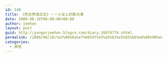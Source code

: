 ```yaml
---
id: 140
title: 《熟女养成日志》－－小女人的那点事
date: 2008-06-18T08:00:00+00:00
author: jeehon
layout: post
guid: http://yangerjeehon.blogcn.com/diary,16974774.shtml
permalink: /2008/06/18/%e3%80%8a%e7%86%9f%e5%a5%b3%e5%85%bb%e6%88%90%e6%97%a5%e5%bf%97%e3%80%8b%ef%bc%8d%ef%bc%8d%e5%b0%8f%e5%a5%b3%e4%ba%ba%e7%9a%84%e9%82%a3%e7%82%b9%e4%ba%8b/
categories:
  - 其他
---
```

<font size="4"><br /></font><a href="http://laiba.tianya.cn/laiba/ShowImage?src=http%3A%2F%2Fimg3.pcpop.com%2Fupimg3%2F2007%2F5%2F14%2F0003271754.gif" target="_blank"><font size="4"><img alt="" src="http://img3.pcpop.com/upimg3/2007/5/14/0003271754.gif" border="0" /></font></a>

<font size="4">&nbsp;<br /></font><a href="http://laiba.tianya.cn/laiba/ShowImage?src=http%3A%2F%2Fpop.pcpop.com%2Fimages%2Fm2.gif" target="_blank"><font size="4"><img alt="" src="http://pop.pcpop.com/images/m2.gif" border="0" /></font></a>

<a href="http://laiba.tianya.cn/laiba/ShowImage?src=http%3A%2F%2Fpop.pcpop.com%2Fimages%2Fm4.gif" target="_blank"><font size="4"><img alt="" src="http://pop.pcpop.com/images/m4.gif" border="0" /></font></a>

<a href="http://laiba.tianya.cn/laiba/ShowImage?src=http%3A%2F%2Fimg3.pcpop.com%2Fupimg3%2F2007%2F5%2F13%2F0003262570.gif" target="_blank"><font size="4"><img alt="" src="http://img3.pcpop.com/upimg3/2007/5/13/0003262570.gif" border="0" /></font></a>

<a href="http://laiba.tianya.cn/laiba/ShowImage?src=http%3A%2F%2Fimg3.pcpop.com%2Fupimg3%2F2007%2F5%2F13%2F0003262571.gif" target="_blank"><font size="4"><img alt="" src="http://img3.pcpop.com/upimg3/2007/5/13/0003262571.gif" border="0" /></font></a>

<a href="http://laiba.tianya.cn/laiba/ShowImage?src=http%3A%2F%2Fimg3.pcpop.com%2Fupimg3%2F2007%2F5%2F13%2F0003262572.gif" target="_blank"><font size="4"><img alt="" src="http://img3.pcpop.com/upimg3/2007/5/13/0003262572.gif" border="0" /></font></a>

<a href="http://laiba.tianya.cn/laiba/ShowImage?src=http%3A%2F%2Fimg3.pcpop.com%2Fupimg3%2F2007%2F5%2F13%2F0003262573.gif" target="_blank"><font size="4"><img alt="" src="http://img3.pcpop.com/upimg3/2007/5/13/0003262573.gif" border="0" /></font></a>

<a href="http://laiba.tianya.cn/laiba/ShowImage?src=http%3A%2F%2Fimg3.pcpop.com%2Fupimg3%2F2007%2F5%2F13%2F0003262586.gif" target="_blank"><font size="4"><img alt="" src="http://img3.pcpop.com/upimg3/2007/5/13/0003262586.gif" border="0" /></font></a>

<a href="http://laiba.tianya.cn/laiba/ShowImage?src=http%3A%2F%2Fimg3.pcpop.com%2Fupimg3%2F2007%2F5%2F13%2F0003262587.gif" target="_blank"><font size="4"><img alt="" src="http://img3.pcpop.com/upimg3/2007/5/13/0003262587.gif" border="0" /></font></a>

<a href="http://laiba.tianya.cn/laiba/ShowImage?src=http%3A%2F%2Fimg3.pcpop.com%2Fupimg3%2F2007%2F5%2F13%2F0003262588.gif" target="_blank"><font size="4"><img alt="" src="http://img3.pcpop.com/upimg3/2007/5/13/0003262588.gif" border="0" /></font></a>

<a href="http://laiba.tianya.cn/laiba/ShowImage?src=http%3A%2F%2Fimg3.pcpop.com%2Fupimg3%2F2007%2F5%2F13%2F0003262589.gif" target="_blank"><font size="4"><img alt="" src="http://img3.pcpop.com/upimg3/2007/5/13/0003262589.gif" border="0" /></font></a>

<a href="http://laiba.tianya.cn/laiba/ShowImage?src=http%3A%2F%2Fpop.pcpop.com%2Fimages%2Fm2.gif" target="_blank"><font size="4"><img alt="" src="http://pop.pcpop.com/images/m2.gif" border="0" /></font></a>

<a href="http://laiba.tianya.cn/laiba/ShowImage?src=http%3A%2F%2Fpop.pcpop.com%2Fimages%2Fm4.gif" target="_blank"><font size="4"><img alt="" src="http://pop.pcpop.com/images/m4.gif" border="0" /></font></a>

<a href="http://laiba.tianya.cn/laiba/ShowImage?src=http%3A%2F%2Fpop.pcpop.com%2Fimages%2Fm4.gif" target="_blank"><font size="4"><img alt="" src="http://pop.pcpop.com/images/m4.gif" border="0" /></font></a>

<a href="http://laiba.tianya.cn/laiba/ShowImage?src=http%3A%2F%2Fpop.pcpop.com%2Fimages%2Fm4.gif" target="_blank"><font size="4"><img alt="" src="http://pop.pcpop.com/images/m4.gif" border="0" /></font></a>

<a href="http://laiba.tianya.cn/laiba/ShowImage?src=http%3A%2F%2Fpop.pcpop.com%2Fimages%2Fm4.gif" target="_blank"><font size="4"><img alt="" src="http://pop.pcpop.com/images/m4.gif" border="0" /></font></a>

<a href="http://laiba.tianya.cn/laiba/ShowImage?src=http%3A%2F%2Fimg3.pcpop.com%2Fupimg3%2F2007%2F5%2F13%2F0003262615.gif" target="_blank"><font size="4"><img alt="" src="http://img3.pcpop.com/upimg3/2007/5/13/0003262615.gif" border="0" /></font></a>

<a href="http://laiba.tianya.cn/laiba/ShowImage?src=http%3A%2F%2Fimg3.pcpop.com%2Fupimg3%2F2007%2F5%2F13%2F0003262616.gif" target="_blank"><font size="4"><img alt="" src="http://img3.pcpop.com/upimg3/2007/5/13/0003262616.gif" border="0" /></font></a>

<a href="http://laiba.tianya.cn/laiba/ShowImage?src=http%3A%2F%2Fimg3.pcpop.com%2Fupimg3%2F2007%2F5%2F13%2F0003262617.gif" target="_blank"><font size="4"><img alt="" src="http://img3.pcpop.com/upimg3/2007/5/13/0003262617.gif" border="0" /></font></a>

<a href="http://laiba.tianya.cn/laiba/ShowImage?src=http%3A%2F%2Fimg3.pcpop.com%2Fupimg3%2F2007%2F5%2F13%2F0003262618.gif" target="_blank"><font size="4"><img alt="" src="http://img3.pcpop.com/upimg3/2007/5/13/0003262618.gif" border="0" /></font></a>

<a href="http://laiba.tianya.cn/laiba/ShowImage?src=http%3A%2F%2Fpop.pcpop.com%2Fimages%2Fm2.gif" target="_blank"><font size="4"><img alt="" src="http://pop.pcpop.com/images/m2.gif" border="0" /></font></a>

<a href="http://laiba.tianya.cn/laiba/ShowImage?src=http%3A%2F%2Fpop.pcpop.com%2Fimages%2Fm4.gif" target="_blank"><font size="4"><img alt="" src="http://pop.pcpop.com/images/m4.gif" border="0" /></font></a>

<a href="http://laiba.tianya.cn/laiba/ShowImage?src=http%3A%2F%2Fpop.pcpop.com%2Fimages%2Fm4.gif" target="_blank"><font size="4"><img alt="" src="http://pop.pcpop.com/images/m4.gif" border="0" /></font></a>

<a href="http://laiba.tianya.cn/laiba/ShowImage?src=http%3A%2F%2Fpop.pcpop.com%2Fimages%2Fm3.gif" target="_blank"><font size="4"><img alt="" src="http://pop.pcpop.com/images/m3.gif" border="0" /></font></a>

<a href="http://laiba.tianya.cn/laiba/ShowImage?src=http%3A%2F%2Fpop.pcpop.com%2Fimages%2Fm1.gif" target="_blank"><font size="4"><img alt="" src="http://pop.pcpop.com/images/m1.gif" border="0" /></font></a>

<a href="http://laiba.tianya.cn/laiba/ShowImage?src=http%3A%2F%2Fpop.pcpop.com%2Fimages%2Fm2.gif" target="_blank"><font size="4"><img alt="" src="http://pop.pcpop.com/images/m2.gif" border="0" /></font></a>

<a href="http://laiba.tianya.cn/laiba/ShowImage?src=http%3A%2F%2Fimg3.pcpop.com%2Fupimg3%2F2007%2F5%2F13%2F0003262642.gif" target="_blank"><font size="4"><img alt="" src="http://img3.pcpop.com/upimg3/2007/5/13/0003262642.gif" border="0" /></font></a>

<a href="http://laiba.tianya.cn/laiba/ShowImage?src=http%3A%2F%2Fimg3.pcpop.com%2Fupimg3%2F2007%2F5%2F13%2F0003262741.gif" target="_blank"><font size="4"><img alt="" src="http://img3.pcpop.com/upimg3/2007/5/13/0003262741.gif" border="0" /></font></a>

<a href="http://laiba.tianya.cn/laiba/ShowImage?src=http%3A%2F%2Fpop.pcpop.com%2Fimages%2Fm2.gif" target="_blank"><font size="4"><img alt="" src="http://pop.pcpop.com/images/m2.gif" border="0" /></font></a>

<a href="http://laiba.tianya.cn/laiba/ShowImage?src=http%3A%2F%2Fpop.pcpop.com%2Fimages%2Fm2.gif" target="_blank"><font size="4"><img alt="" src="http://pop.pcpop.com/images/m2.gif" border="0" /></font></a>

<a href="http://laiba.tianya.cn/laiba/ShowImage?src=http%3A%2F%2Fimg3.pcpop.com%2Fupimg3%2F2007%2F5%2F13%2F0003262792.gif" target="_blank"><font size="4"><img alt="" src="http://img3.pcpop.com/upimg3/2007/5/13/0003262792.gif" border="0" /></font></a>

<a href="http://laiba.tianya.cn/laiba/ShowImage?src=http%3A%2F%2Fimg3.pcpop.com%2Fupimg3%2F2007%2F5%2F13%2F0003262793.gif" target="_blank"><font size="4"><img alt="" src="http://img3.pcpop.com/upimg3/2007/5/13/0003262793.gif" border="0" /></font></a>

<a href="http://laiba.tianya.cn/laiba/ShowImage?src=http%3A%2F%2Fpop.pcpop.com%2Fimages%2Fm2.gif" target="_blank"><font size="4"><img alt="" src="http://pop.pcpop.com/images/m2.gif" border="0" /></font></a>

<a href="http://laiba.tianya.cn/laiba/ShowImage?src=http%3A%2F%2Fimg3.pcpop.com%2Fupimg3%2F2007%2F5%2F13%2F0003262794.gif" target="_blank"><font size="4"><img alt="" src="http://img3.pcpop.com/upimg3/2007/5/13/0003262794.gif" border="0" /></font></a>

<a href="http://laiba.tianya.cn/l<br />
aiba/ShowImage?src=http%3A%2F%2Fimg3.pcpop.com%2Fupimg3%2F2007%2F5%2F13%2F0003262796.gif" target="_blank"><font size="4"><img alt="" src="http://img3.pcpop.com/upimg3/2007/5/13/0003262796.gif" border="0" /></font></a>

<a href="http://laiba.tianya.cn/laiba/ShowImage?src=http%3A%2F%2Fimg3.pcpop.com%2Fupimg3%2F2007%2F5%2F14%2F0003272530.gif" target="_blank"><font size="4"><img alt="" src="http://img3.pcpop.com/upimg3/2007/5/14/0003272530.gif" border="0" /></font></a>

<a href="http://laiba.tianya.cn/laiba/ShowImage?src=http%3A%2F%2Fimg3.pcpop.com%2Fupimg3%2F2007%2F5%2F14%2F0003272584.gif" target="_blank"><font size="4"><img alt="" src="http://img3.pcpop.com/upimg3/2007/5/14/0003272584.gif" border="0" /></font></a>

<a href="http://laiba.tianya.cn/laiba/ShowImage?src=http%3A%2F%2Fimg3.pcpop.com%2Fupimg3%2F2007%2F5%2F14%2F0003272590.gif" target="_blank"><font size="4"><img alt="" src="http://img3.pcpop.com/upimg3/2007/5/14/0003272590.gif" border="0" /></font></a>

<a href="http://laiba.tianya.cn/laiba/ShowImage?src=http%3A%2F%2Fimg3.pcpop.com%2Fupimg3%2F2007%2F5%2F14%2F0003272598.gif" target="_blank"><font size="4"><img alt="" src="http://img3.pcpop.com/upimg3/2007/5/14/0003272598.gif" border="0" /></font></a>

<a href="http://laiba.tianya.cn/laiba/ShowImage?src=http%3A%2F%2Fimg3.pcpop.com%2Fupimg3%2F2007%2F5%2F14%2F0003272605.gif" target="_blank"><font size="4"><img alt="" src="http://img3.pcpop.com/upimg3/2007/5/14/0003272605.gif" border="0" /></font></a>

<a href="http://laiba.tianya.cn/laiba/ShowImage?src=http%3A%2F%2Fpop.pcpop.com%2Fimages%2Fm2.gif" target="_blank"><font size="4"><img alt="" src="http://pop.pcpop.com/images/m2.gif" border="0" /></font></a>

<a href="http://laiba.tianya.cn/laiba/ShowImage?src=http%3A%2F%2Fimg3.pcpop.com%2Fupimg3%2F2007%2F5%2F14%2F0003272616.gif" target="_blank"><font size="4"><img alt="" src="http://img3.pcpop.com/upimg3/2007/5/14/0003272616.gif" border="0" /></font></a>

<a href="http://laiba.tianya.cn/laiba/ShowImage?src=http%3A%2F%2Fimg3.pcpop.com%2Fupimg3%2F2007%2F5%2F14%2F0003272620.gif" target="_blank"><font size="4"><img alt="" src="http://img3.pcpop.com/upimg3/2007/5/14/0003272620.gif" border="0" /></font></a>

<a href="http://laiba.tianya.cn/laiba/ShowImage?src=http%3A%2F%2Fimg3.pcpop.com%2Fupimg3%2F2007%2F5%2F14%2F0003272631.gif" target="_blank"><font size="4"><img alt="" src="http://img3.pcpop.com/upimg3/2007/5/14/0003272631.gif" border="0" /></font></a>

<a href="http://laiba.tianya.cn/laiba/ShowImage?src=http%3A%2F%2Fimg3.pcpop.com%2Fupimg3%2F2007%2F5%2F14%2F0003272636.gif" target="_blank"><font size="4"><img alt="" src="http://img3.pcpop.com/upimg3/2007/5/14/0003272636.gif" border="0" /></font></a>

<a href="http://laiba.tianya.cn/laiba/ShowImage?src=http%3A%2F%2Fimg3.pcpop.com%2Fupimg3%2F2007%2F5%2F14%2F0003272642.gif" target="_blank"><font size="4"><img alt="" src="http://img3.pcpop.com/upimg3/2007/5/14/0003272642.gif" border="0" /></font></a>

<a href="http://laiba.tianya.cn/laiba/ShowImage?src=http%3A%2F%2Fimg3.pcpop.com%2Fupimg3%2F2007%2F5%2F14%2F0003272643.gif" target="_blank"><font size="4"><img alt="" src="http://img3.pcpop.com/upimg3/2007/5/14/0003272643.gif" border="0" /></font></a>

<a href="http://laiba.tianya.cn/laiba/ShowImage?src=http%3A%2F%2Fpop.pcpop.com%2Fimages%2Fm2.gif" target="_blank"><font size="4"><img alt="" src="http://pop.pcpop.com/images/m2.gif" border="0" /></font></a>

<a href="http://laiba.tianya.cn/laiba/ShowImage?src=http%3A%2F%2Fimg3.pcpop.com%2Fupimg3%2F2007%2F5%2F14%2F0003272650.gif" target="_blank"><font size="4"><img alt="" src="http://img3.pcpop.com/upimg3/2007/5/14/0003272650.gif" border="0" /></font></a>

<a href="http://laiba.tianya.cn/laiba/ShowImage?src=http%3A%2F%2Fimg3.pcpop.com%2Fupimg3%2F2007%2F5%2F14%2F0003272657.gif" target="_blank"><font size="4"><img alt="" src="http://img3.pcpop.com/upimg3/2007/5/14/0003272657.gif" border="0" /></font></a>

<a href="http://laiba.tianya.cn/laiba/ShowImage?src=http%3A%2F%2Fpop.pcpop.com%2Fimages%2Fm2.gif" target="_blank"><font size="4"><img alt="" src="http://pop.pcpop.com/images/m2.gif" border="0" /></font></a>

<a href="http://laiba.tianya.cn/laiba/ShowImage?src=http%3A%2F%2Fpop.pcpop.com%2Fimages%2Fm4.gif" target="_blank"><font size="4"><img alt="" src="http://pop.pcpop.com/images/m4.gif" border="0" /></font></a>

<a href="http://laiba.tianya.cn/laiba/ShowImage?src=http%3A%2F%2Fpop.pcpop.com%2Fimages%2Fm4.gif" target="_blank"><font size="4"><img alt="" src="http://pop.pcpop.com/images/m4.gif" border="0" /></font></a>

<a href="http://laiba.tianya.cn/laiba/ShowImage?src=http%3A%2F%2Fimg3.pcpop.com%2Fupimg3%2F2007%2F5%2F14%2F0003272659.gif" target="_blank"><font size="4"><img alt="" src="http://img3.pcpop.com/upimg3/2007/5/14/0003272659.gif" border="0" /></font></a>

<a href="http://laiba.tianya.cn/laiba/ShowImage?src=http%3A%2F%2Fimg3.pcpop.com%2Fupimg3%2F2007%2F5%2F14%2F0003272662.gif" target="_blank"><font size="4"><img alt="" src="http://img3.pcpop.com/upimg3/2007/5/14/0003272662.gif" border="0" /></font></a>

<a href="http://laiba.tianya.cn/laiba/ShowImage?src=http%3A%2F%2Fimg3.pcpop.com%2Fupimg3%2F2007%2F5%2F14%2F0003272667.gif" target="_blank"><font size="4"><img alt="" src="http://img3.pcpop.com/upimg3/2007/5/14/0003272667.gif" border="0" /></font></a>

<a href="http://laiba.tianya.cn/laiba/ShowImage?src=http%3A%2F%2Fimg3.pcpop.com%2Fupimg3%2F2007%2F5%2F14%2F0003272671.gif" target="_blank"><font size="4"><img alt="" src="http://img3.pcpop.com/upimg3/2007/5/14/0003272671.gif" border="0" /></font></a>

<a href="http://laiba.tianya.cn/laiba/ShowImage?src=http%3A%2F%2Fpop.pcpop.com%2Fimages%2Fm2.gif" target="_blank"><font size="4"><img alt="" src="http://pop.pcpop.com/images/m2.gif" border="0" /></font></a>

<a href="http://laiba.tianya.cn/laiba/ShowImage?src=http%3A%2F%2Fpop.pcpop.com%2Fimages%2Fm5.gif" target="_blank"><font size="4"><img alt="" src="http://pop.pcpop.com/images/m5.gif" border="0" /></font></a>

<a href="http://laiba.tianya.cn/laiba/ShowImage?src=http%3A%2F%2Fimg3.pcpop.com%2Fupimg3%2F2007%2F5%2F14%2F0003272678.gif" target="_blank"><font size="4"><img alt="" src="http://img3.pcpop.com/upimg3/2007/5/14/0003272678.gif" border="0" /></font></a>
